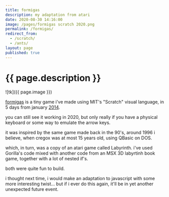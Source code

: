 ```yaml
---
title: formigas
description: my adaptation from atari
date: 2020-08-30 14:16:00
image: /pages/formigas scratch 2020.png
permalink: /formigas/
redirect_from:
  - /scratch/
  - /ants/
layout: page
published: true
---
```


# {{ page.description }}

![tk]({{ page.image }})

[formigas](https://scratch.mit.edu/projects/17273607/#player) is a tiny game i've made using MIT's "Scratch" visual language, in 5 days from january [2014](/2014).

you can still see it working in 2020, but only really if you have a physical keyboard or some way to emulate the arrow keys.

it was inspired by the same game made back in the 90's, around 1996 i believe, when cregox was at most 15 years old, using QBasic on DOS.

which, in turn, was a copy of an atari game called Labyrinth. i've used Gorilla's code mixed with another code from an MSX 3D labyrtinh book game, together with a lot of nested if's.

both were quite fun to build.

i thought next time, i would make an adaptation to javascript with some more interesting twist... but if i ever do this again, it'll be in yet another unexpected future event.
